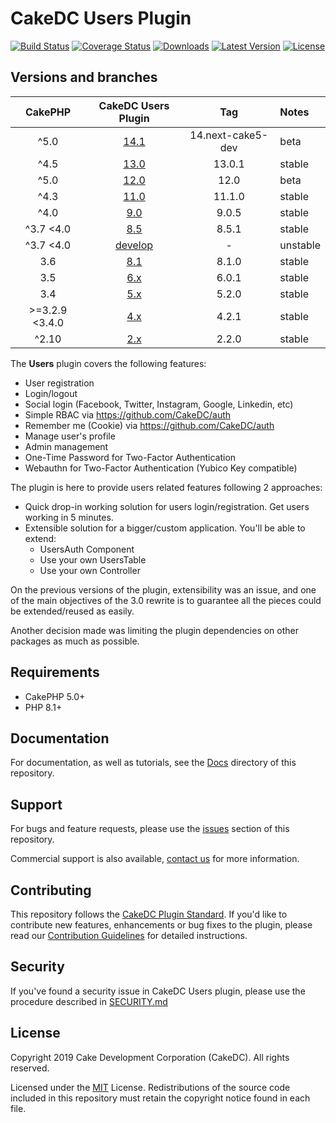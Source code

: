 CakeDC Users Plugin
===================

[![Build Status](https://img.shields.io/github/workflow/status/CakeDC/users/CI/master?style=flat-square)](https://github.com/CakeDC/users/actions?query=workflow%3ACI+branch%3Amaster)
[![Coverage Status](https://img.shields.io/codecov/c/gh/CakeDC/users.svg?style=flat-square)](https://codecov.io/gh/CakeDC/users)
[![Downloads](https://poser.pugx.org/CakeDC/users/d/total.png)](https://packagist.org/packages/CakeDC/users)
[![Latest Version](https://poser.pugx.org/CakeDC/users/v/stable.png)](https://packagist.org/packages/CakeDC/users)
[![License](https://poser.pugx.org/CakeDC/users/license.svg)](https://packagist.org/packages/CakeDC/users)

Versions and branches
---------------------

|    CakePHP     |                    CakeDC Users Plugin                     |        Tag        | Notes |
|:--------------:|:----------------------------------------------------------:|:-----------------:| :---- |
|      ^5.0      | [14.1](https://github.com/cakedc/users/tree/14.next-cake5) | 14.next-cake5-dev | beta |
|      ^4.5      | [13.0](https://github.com/cakedc/users/tree/13.next-cake4) |      13.0.1       | stable |
|      ^5.0      | [12.0](https://github.com/cakedc/users/tree/12.next-cake5) |       12.0        | beta |
|      ^4.3      | [11.0](https://github.com/cakedc/users/tree/11.next-cake4) |      11.1.0       | stable |
|      ^4.0      |     [9.0](https://github.com/cakedc/users/tree/9.next)     |       9.0.5       | stable |
|   ^3.7  <4.0   |     [8.5](https://github.com/cakedc/users/tree/8.next)     |       8.5.1       | stable |
|   ^3.7  <4.0   |  [develop](https://github.com/cakedc/users/tree/develop)   |         -         | unstable |
|      3.6       |     [8.1](https://github.com/cakedc/users/tree/8.1.0)      |       8.1.0       | stable   |
|      3.5       |      [6.x](https://github.com/cakedc/users/tree/6.x)       |       6.0.1       | stable   |
|      3.4       |      [5.x](https://github.com/cakedc/users/tree/5.x)       |       5.2.0       | stable   |
| >=3.2.9 <3.4.0 |      [4.x](https://github.com/cakedc/users/tree/4.x)       |       4.2.1       | stable   |
|     ^2.10      |      [2.x](https://github.com/cakedc/users/tree/2.x)       |       2.2.0       |stable    |

The  **Users** plugin covers the following features:

* User registration
* Login/logout
* Social login (Facebook, Twitter, Instagram, Google, Linkedin, etc)
* Simple RBAC via https://github.com/CakeDC/auth
* Remember me (Cookie) via https://github.com/CakeDC/auth
* Manage user's profile
* Admin management
* One-Time Password for Two-Factor Authentication
* Webauthn for Two-Factor Authentication (Yubico Key compatible)

The plugin is here to provide users related features following 2 approaches:

* Quick drop-in working solution for users login/registration. Get users working in 5 minutes.
* Extensible solution for a bigger/custom application. You'll be able to extend:
  * UsersAuth Component
  * Use your own UsersTable
  * Use your own Controller

On the previous versions of the plugin, extensibility was an issue, and one of the main
objectives of the 3.0 rewrite is to guarantee all the pieces could be extended/reused as
easily.

Another decision made was limiting the plugin dependencies on other packages as much as possible.

Requirements
------------

* CakePHP 5.0+
* PHP 8.1+

Documentation
-------------

For documentation, as well as tutorials, see the [Docs](Docs/Home.md) directory of this repository.

Support
-------

For bugs and feature requests, please use the [issues](https://github.com/CakeDC/users/issues) section of this repository.

Commercial support is also available, [contact us](https://www.cakedc.com/contact) for more information.

Contributing
------------

This repository follows the [CakeDC Plugin Standard](https://www.cakedc.com/plugin-standard). If you'd like to contribute new features, enhancements or bug fixes to the plugin, please read our [Contribution Guidelines](https://www.cakedc.com/contribution-guidelines) for detailed instructions.

Security
------------

If you've found a security issue in CakeDC Users plugin, please use the procedure described in [SECURITY.md](.github/SECURITY.md)

License
-------

Copyright 2019 Cake Development Corporation (CakeDC). All rights reserved.

Licensed under the [MIT](http://www.opensource.org/licenses/mit-license.php) License. Redistributions of the source code included in this repository must retain the copyright notice found in each file.
